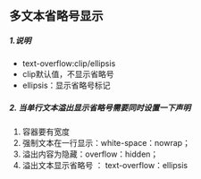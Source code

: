 ## 多文本省略号显示

##### 1.说明

- text-overflow:clip/ellipsis
- clip默认值，不显示省略号
- ellipsis：显示省略号标记

##### 2. 当单行文本溢出显示省略号需要同时设置一下声明

1. 容器要有宽度
2. 强制文本在一行显示：white-space：nowrap；
3. 溢出内容为隐藏：overflow：hidden；
4. 溢出文本显示省略号 ： text-overflow：ellipsis

